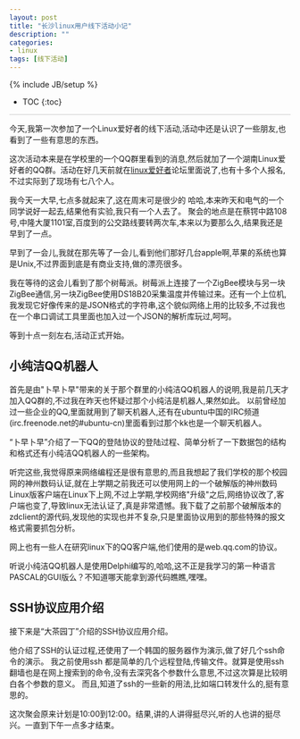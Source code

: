 ```yaml
---
layout: post
title: "长沙linux用户线下活动小记"
description: ""
categories: 
- linux
tags: [线下活动]
---
```

{% include JB/setup %}
* TOC
{:toc}
<div style="border-bottom: 1px solid #ccc;line-height: 1.3em;"></div>

 今天,我第一次参加了一个Linux爱好者的线下活动,活动中还是认识了一些朋友,也看到了一些有意思的东西。

这次活动本来是在学校里的一个QQ群里看到的消息,然后就加了一个湖南Linux爱好者的QQ群。活动在好几天前就在[linux爱好者](http://www.lx138.com)论坛里面说了,也有十多个人报名,不过实际到了现场有七八个人。

我今天一大早,七点多就起来了,这在周末可是很少的 哈哈,本来昨天和电气的一个同学说好一起去,结果他有实验,我只有一个人去了。 聚会的地点是在蔡锷中路108号,中隆大厦1101室,百度到的公交路线要转两次车,本来以为要那么久,结果我还是早到了一点。

早到了一会儿,我就在那先等了一会儿,看到他们那好几台apple啊,苹果的系统也算是Unix,不过界面到底是有商业支持,做的漂亮很多。 

我在等待的这会儿看到了那个树莓派。树莓派上连接了一个ZigBee模块与另一块ZigBee通信,另一块ZigBee使用DS18B20采集温度并传输过来。还有一个上位机,我发现它好像传来的是JSON格式的字符串,这个貌似网络上用的比较多,不过我也在一个串口调试工具里面也加入过一个JSON的解析库玩过,呵呵。

等到十点一刻左右,活动正式开始。

## 小纯洁QQ机器人
首先是由"卜早卜早"带来的关于那个群里的小纯洁QQ机器人的说明,我是前几天才加入QQ群的,不过我在昨天也怀疑过那个小纯洁是机器人,果然如此。 以前曾经加过一些企业的QQ,里面就用到了聊天机器人,还有在ubuntu中国的IRC频道(irc.freenode.net的#ubuntu-cn)里面看到过那个kk也是一个聊天机器人。 

“卜早卜早”介绍了一下QQ的登陆协议的登陆过程、简单分析了一下数据包的结构和格式还有小纯洁QQ机器人的一些架构。

听完这些,我觉得原来网络编程还是很有意思的,而且我想起了我们学校的那个校园网的神州数码认证,就在上学期之前我还可以使用网上的一个破解版的神州数码Linux版客户端在Linux下上网,不过上学期,学校网络"升级"之后,网络协议改了,客户端也变了,导致linux无法认证了,真是非常遗憾。我下载了之前那个破解版本的zdclient的源代码,发现他的实现也并不复杂,只是里面协议用到的那些特殊的报文格式需要抓包分析。

网上也有一些人在研究linux下的QQ客户端,他们使用的是web.qq.com的协议。

听说小纯洁QQ机器人是使用Delphi编写的,哈哈,这不正是我学习的第一种语言PASCAL的GUI版么？不知道哪天能拿到源代码瞧瞧,嘿嘿。


## SSH协议应用介绍

接下来是“大茶园丁”介绍的SSH协议应用介绍。

他介绍了SSH的认证过程,还使用了一个韩国的服务器作为演示,做了好几个ssh命令的演示。 
我之前使用ssh 都是简单的几个远程登陆,传输文件。就算是使用ssh翻墙也是在网上搜索到的命令,没有去深究各个参数什么意思,不过这次算是比较明白各个参数的意义。 而且,知道了ssh的一些新的用法,比如端口转发什么的,挺有意思的。


这次聚会原来计划是10:00到12:00。结果,讲的人讲得挺尽兴,听的人也讲的挺尽兴。一直到下午一点多才结束。
